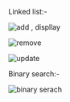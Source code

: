 Linked list:- 

![add , displlay](https://github.com/user-attachments/assets/6d52c5b5-39b1-4e32-8f9d-2c7605f4b757)

![remove](https://github.com/user-attachments/assets/de832488-8a12-4f53-97eb-5eef30e4c015)

![update](https://github.com/user-attachments/assets/2e1b1abb-2a9e-4ad6-8093-d5247b985612)


Binary search:-

![binary serach](https://github.com/user-attachments/assets/b8b920ca-dfbf-4b01-91c3-20ea18df6e4d)
